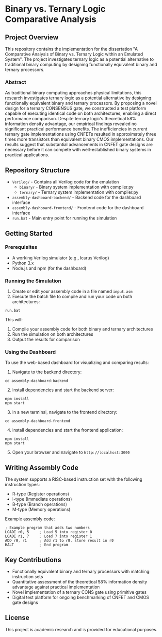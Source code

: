 # Binary vs. Ternary Logic Comparative Analysis

## Project Overview

This repository contains the implementation for the dissertation "A Comparative Analysis of Binary vs. Ternary Logic within an Emulated System". The project investigates ternary logic as a potential alternative to traditional binary computing by designing functionally equivalent binary and ternary processors.

### Abstract

As traditional binary computing approaches physical limitations, this research investigates ternary logic as a potential alternative by designing functionally equivalent binary and ternary processors. By proposing a novel design for a ternary CONSENSUS gate, we constructed a test platform capable of executing identical code on both architectures, enabling a direct performance comparison. Despite ternary logic's theoretical 58% information density advantage, our empirical findings revealed no significant practical performance benefits. The inefficiencies in current ternary gate implementations using CNFETs resulted in approximately three times more transistors than equivalent binary CMOS implementations. Our results suggest that substantial advancements in CNFET gate designs are necessary before it can compete with well-established binary systems in practical applications.

## Repository Structure

- `Verilog/` - Contains all Verilog code for the emulation
  - `binary/` - Binary system implementation with compiler.py
  - `ternary/` - Ternary system implementation with compiler.py
- `assembly-dashboard-backend/` - Backend code for the dashboard interface
- `assembly-dashboard-frontend/` - Frontend code for the dashboard interface
- `run.bat` - Main entry point for running the simulation

## Getting Started

### Prerequisites

- A working Verilog simulator (e.g., Icarus Verilog)
- Python 3.x
- Node.js and npm (for the dashboard)

### Running the Simulation

1. Create or edit your assembly code in a file named `input.asm`
2. Execute the batch file to compile and run your code on both architectures:

```
run.bat
```

This will:
1. Compile your assembly code for both binary and ternary architectures
2. Run the simulation on both architectures
3. Output the results for comparison

### Using the Dashboard

To use the web-based dashboard for visualizing and comparing results:

1. Navigate to the backend directory:
```
cd assembly-dashboard-backend
```

2. Install dependencies and start the backend server:
```
npm install
npm start
```

3. In a new terminal, navigate to the frontend directory:
```
cd assembly-dashboard-frontend
```

4. Install dependencies and start the frontend application:
```
npm install
npm start
```

5. Open your browser and navigate to `http://localhost:3000`

## Writing Assembly Code

The system supports a RISC-based instruction set with the following instruction types:
- R-type (Register operations)
- I-type (Immediate operations) 
- B-type (Branch operations)
- M-type (Memory operations)

Example assembly code:
```assembly
; Example program that adds two numbers
LOADI r0, 5     ; Load 5 into register 0
LOADI r1, 7     ; Load 7 into register 1
ADD r0, r1      ; Add r1 to r0, store result in r0
HALT            ; End program
```

## Key Contributions

- Functionally equivalent binary and ternary processors with matching instruction sets
- Quantitative assessment of the theoretical 58% information density advantage against practical implementation
- Novel implementation of a ternary CONS gate using primitive gates
- Digital test platform for ongoing benchmarking of CNFET and CMOS gate designs

## License

This project is academic research and is provided for educational purposes.